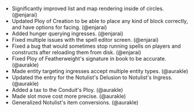- Significantly improved list and map rendering inside of circles. (@enjarai)
- Updated Ploy of Creation to be able to place any kind of block correctly, and have options for facing. (@enjarai)
- Added hunger querying ingresses. (@enjarai)
- Fixed multiple issues with the spell editor screen. (@enjarai)
- Fixed a bug that would sometimes stop running spells on players and constructs after reloading them from disk. (@enjarai)
- Fixed Ploy of Featherweight's signature in book to be accurate. (@aurakle)
- Made entity targeting ingresses accept multiple entity types. (@aurakle)
- Updated the entry for the Notulist's Delusion to Notulist's Ingress. (@aurakle)
- Added a tax to the Conduit's Ploy. (@aurakle)
- Made slot move cost more precise. (@aurakle)
- Generalized Notulist's item conversions. (@aurakle)
